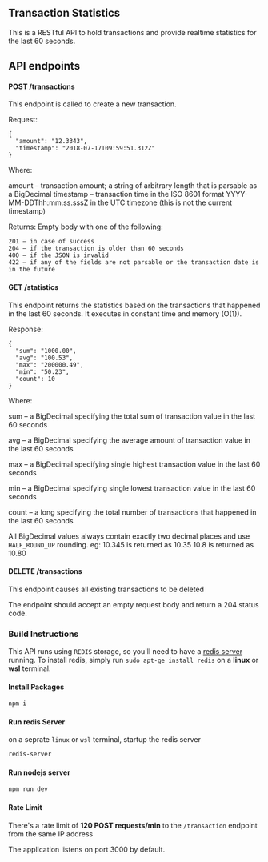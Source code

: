 ## Transaction Statistics
This is a RESTful API to hold transactions and provide realtime statistics for the last 60 seconds.

## API endpoints

#### POST /transactions

This endpoint is called to create a new transaction.

Request:

    {
      "amount": "12.3343",
      "timestamp": "2018-07-17T09:59:51.312Z"
    }
Where:

amount – transaction amount; a string of arbitrary length that is parsable as a BigDecimal
timestamp – transaction time in the ISO 8601 format YYYY-MM-DDThh:mm:ss.sssZ in the UTC timezone (this is not the current timestamp)
 

Returns: Empty body with one of the following:

    201 – in case of success
    204 – if the transaction is older than 60 seconds
    400 – if the JSON is invalid
    422 – if any of the fields are not parsable or the transaction date is in the future
 

#### GET /statistics

This endpoint returns the statistics based on the transactions that happened in the last 60 seconds. It executes in constant time and memory (O(1)).

Response:

    {
      "sum": "1000.00",
      "avg": "100.53",
      "max": "200000.49",
      "min": "50.23",
      "count": 10
    }

Where:

sum – a BigDecimal specifying the total sum of transaction value in the last 60 seconds

avg – a BigDecimal specifying the average amount of transaction value in the last 60 seconds

max – a BigDecimal specifying single highest transaction value in the last 60 seconds

min – a BigDecimal specifying single lowest transaction value in the last 60 seconds

count – a long specifying the total number of transactions that happened in the last 60 seconds

All BigDecimal values always contain exactly two decimal places and use `HALF_ROUND_UP` rounding. eg: 10.345 is returned as 10.35 10.8 is returned as 10.80

 

#### DELETE /transactions

This endpoint causes all existing transactions to be deleted

The endpoint should accept an empty request body and return a 204 status code. 


### Build Instructions

This API runs using `REDIS` storage, so you'll need to have a [redis server](https://redis.io/) running. To install redis, simply run `sudo apt-ge install redis` on a **linux** or **wsl** terminal.

#### Install Packages
```bash
npm i
```

#### Run redis Server
on a seprate `linux` or `wsl` terminal, startup the redis server
```bash
redis-server
```

#### Run nodejs server
```bash
npm run dev
```

#### Rate Limit
There's a rate limit of **120 POST requests/min** to the `/transaction` endpoint from the same IP address 

The application listens on port 3000 by default.
